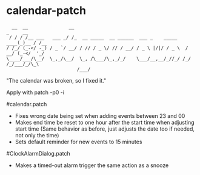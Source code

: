 calendar-patch
==============
```
  __  __               __                                               _     __     
 / / / /__ ___   ___ _/ /_  __ _____  __ ______  ___ _    _____    ____(_)__ / /__   
/ /_/ (_-</ -_) / _ `/ __/ / // / _ \/ // / __/ / _ \ |/|/ / _ \  / __/ (_-</  '_/   
\____/___/\__/  \_,_/\__/  \_, /\___/\_,_/_/    \___/__,__/_//_/ /_/ /_/___/_/\_\    
                          /___/                                                      
```
"The calendar was broken, so I fixed it."

Apply with patch -p0 -i <patchfile>

#calendar.patch
 - Fixes wrong date being set when adding events between 23 and 00
 - Makes end time be reset to one hour after the start time when adjusting start time
    (Same behavior as before, just adjusts the date too if needed, not only the time)
 - Sets default reminder for new events to 15 minutes

#ClockAlarmDialog.patch
 - Makes a timed-out alarm trigger the same action as a snooze
 
